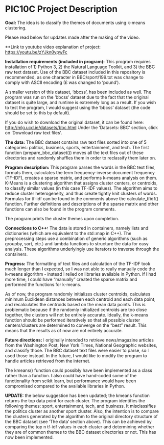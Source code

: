 # PIC10C Project Description

**Goal:**
The idea is to classify the themes of documents using k-means clustering.

Please read below for updates made after the making of the video.

**Link to youtube video explanation of project: https://youtu.be/zYJkn0ypwFc

**Installation requirements (included in program):**
This program requires installation of 1) Python 3, 2) the Natural Language Toolkit, and 3) the BBC raw text dataset. Use of the BBC dataset included in this repository is recommended, as one character in BBC/sport/199.txt was change to comply with ASCII encoding (£ was changed to ‘pound’). 

A smaller version of this dataset, ‘bbcss’, has been included as well. The program was run on the ‘bbcss’ dataset due to the fact that the original dataset is quite large, and runtime is extremely long as a result. If you wish to test the program, I would suggest using the ‘bbcss’ dataset (the code should be set to this by default).

If you do wish to download the original dataset, it can be found here: http://mlg.ucd.ie/datasets/bbc.html
Under the ‘Datasets: BBC’ section, click on ‘Download raw text files’.

**The data:**
The BBC dataset contains raw text files sorted into one of 5 categories: politics, business, sports, entertainment, and tech. The first function (prepare_bbc_dataset()) moves all the text files out of these directories and randomly shuffles them in order to reclassify them later on.

**Program description:**
This program parses the words in the BBC text files, formats them, calculates the term frequency-inverse document frequency (TF-IDF), creates a sparse matrix, and performs k-means analysis on them. K-Means is a clustering algorithm that assigns cluster centers, or centroids, to classify similar values (in this case TF-IDF values). The algorithm aims to reduce cluster heterogeneity, and thus create tightly knit clusters of words. Formulas for tf-idf can be found in the comments above the calculate_tfidf() function. Further definitions and descriptions of the sparse matrix and other functions can also be found in the program comments.

The program prints the cluster themes upon completion.

**Connections to C++:**
The data is stored in containers, namely lists and dictionaries (which are equivalent to the std::map in C++). The preprocessing steps use a combination of generic algorithms (such as groupby, sort, etc.) and lambda functions to structure the data for easy analysis. These algorithms underlyingly use iterators to traverse through the containers.

**Progress:**
The formatting of text files and calculation of the TF-IDF took much longer than I expected, so I was not able to really manually code the k-means algorithm - instead I relied on libraries available in Python. If I had more time, I could have “manually” created the sparse matrix and performed the functions for k-means.

As of now, the program randomly initializes cluster centroids, calculates minimum Euclidean distances between each centroid and each data point, and recalculates the centroids based on the mean data points. This is problematic because if the randomly initialized centroids are too close together, the clusters will not be entirely accurate. Ideally, the k-means function should be performed iteratively so that all possible cluster centers/clusters are determined to converge on the “best” result. This means that the results as of now are not entirely accurate.

**Future directions:**
I originally intended to retrieve news/magazine articles from the Washington Post, New York Times, National Geographic websites, and classify those. The BBC dataset text files were easier to parse, so I used those instead. In the future, I would like to modify the program to handle articles retrieved from the internet. 

The kmeans() function could possibly have been implemented as a class rather than a function. I also could have hand-coded some of the functionality from scikit learn, but performance would have been compromised compared to the available libraries in Python. 

**UPDATE:** the below suggestion has been updated; the kmeans function returns the top data point for each cluster. The program identifies the following themes: sport, entertainment, tech, and business. It misclassifies the politics cluster as another sport cluster. 
Also, the intention is to compare the clusters generated by the algorithm to the original directory structure of the BBC dataset (see ‘The data’ section above). This can be achieved by comparing the top n tf-idf values in each cluster and determining whether they are of common themes to the BBC dataset directories or not. This has now been implemented.
